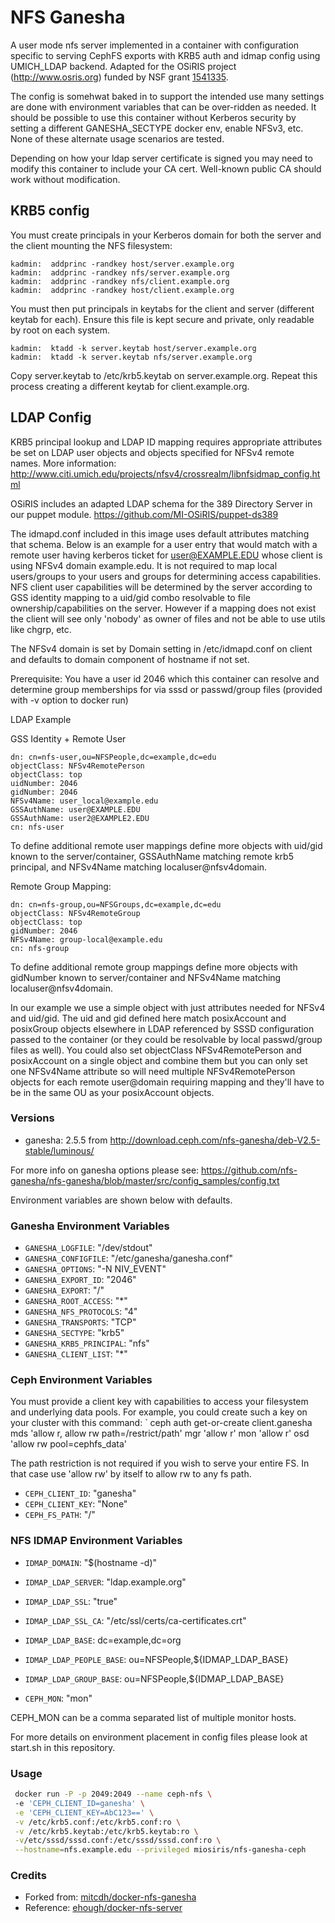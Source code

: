 # NFS Ganesha
A user mode nfs server implemented in a container with configuration specific to serving CephFS exports with KRB5 auth and idmap config using UMICH_LDAP backend.   Adapted for the OSiRIS project (http://www.osris.org) funded by NSF grant [1541335](http://www.nsf.gov/awardsearch/showAward?AWD_ID=1541335&HistoricalAwards=false).

The config is somehwat baked in to support the intended use many settings are done with environment variables that can be over-ridden as needed.  It should be possible to use this container without Kerberos security by setting a different GANESHA_SECTYPE docker env, enable NFSv3, etc.  None of these alternate usage scenarios are tested.   

Depending on how your ldap server certificate is signed you may need to modify this container to include your CA cert.  Well-known public CA should work without modification.

## KRB5 config

You must create principals in your Kerberos domain for both the server and the client mounting the NFS filesystem:

```
kadmin:  addprinc -randkey host/server.example.org
kadmin:  addprinc -randkey nfs/server.example.org
kadmin:  addprinc -randkey nfs/client.example.org
kadmin:  addprinc -randkey host/client.example.org
```

You must then put principals in keytabs for the client and server (different keytab for each).  Ensure this file is kept secure and private, only readable by root on each system.

```
kadmin:  ktadd -k server.keytab host/server.example.org
kadmin:  ktadd -k server.keytab nfs/server.example.org
```

Copy server.keytab to /etc/krb5.keytab on server.example.org.  Repeat this process creating a different keytab for client.example.org.  

## LDAP Config

KRB5 principal lookup and LDAP ID mapping requires appropriate attributes be set on LDAP user objects and objects specified for NFSv4 remote names.  More information:
http://www.citi.umich.edu/projects/nfsv4/crossrealm/libnfsidmap_config.html

OSiRIS includes an adapted LDAP schema for the 389 Directory Server in our puppet module.
https://github.com/MI-OSiRIS/puppet-ds389

The idmapd.conf included in this image uses default attributes matching that schema.  Below is an example for a user entry that would match with a remote user having kerberos ticket for user@EXAMPLE.EDU whose client is using NFSv4 domain example.edu.  It is not required to map local users/groups to your users and groups for determining access capabilities.  NFS client user capabilities will be determined by the server according to GSS identity mapping to a uid/gid combo resolvable to file ownership/capabilities on the server.  However if a mapping does not exist the client will see only 'nobody' as owner of files and not be able to use utils like chgrp, etc.  

The NFSv4 domain is set by Domain setting in /etc/idmapd.conf on client and defaults to domain component of hostname if not set.  

Prerequisite:  You have a user id 2046 which this container can resolve and determine group memberships for via sssd or passwd/group files (provided with -v option to docker run)

LDAP Example

GSS Identity + Remote User
```
dn: cn=nfs-user,ou=NFSPeople,dc=example,dc=edu
objectClass: NFSv4RemotePerson
objectClass: top
uidNumber: 2046
gidNumber: 2046
NFSv4Name: user_local@example.edu
GSSAuthName: user@EXAMPLE.EDU
GSSAuthName: user2@EXAMPLE2.EDU
cn: nfs-user
```

To define additional remote user mappings define more objects with uid/gid known to the server/container, GSSAuthName matching remote krb5 principal, and NFSv4Name matching localuser@nfsv4domain.

Remote Group Mapping:

```
dn: cn=nfs-group,ou=NFSGroups,dc=example,dc=edu
objectClass: NFSv4RemoteGroup
objectClass: top
gidNumber: 2046
NFSv4Name: group-local@example.edu
cn: nfs-group
```

To define additional remote group mappings define more objects with gidNumber known to server/container and NFSv4Name matching localuser@nfsv4domain.  

In our example we use a simple object with just attributes needed for NFSv4 and uid/gid.  The uid and gid defined here match posixAccount and posixGroup objects elsewhere in LDAP referenced by SSSD configuration passed to the container (or they could be resolvable by local passwd/group files as well).  You could also set objectClass NFSv4RemotePerson and posixAccount on a single object and combine them but you can only set one NFSv4Name attribute so will need multiple NFSv4RemotePerson objects for each remote user@domain requiring mapping and they'll have to be in the same OU as your posixAccount objects.  

### Versions
* ganesha: 2.5.5 from http://download.ceph.com/nfs-ganesha/deb-V2.5-stable/luminous/

For more info on ganesha options please see:  https://github.com/nfs-ganesha/nfs-ganesha/blob/master/src/config_samples/config.txt

Environment variables are shown below with defaults.

### Ganesha Environment Variables

* `GANESHA_LOGFILE`: "/dev/stdout"
* `GANESHA_CONFIGFILE`: "/etc/ganesha/ganesha.conf"
* `GANESHA_OPTIONS`: "-N NIV_EVENT" 
* `GANESHA_EXPORT_ID`: "2046"
* `GANESHA_EXPORT`: "/"
* `GANESHA_ROOT_ACCESS`: "*"
* `GANESHA_NFS_PROTOCOLS`: "4"
* `GANESHA_TRANSPORTS`: "TCP"
* `GANESHA_SECTYPE`: "krb5"
* `GANESHA_KRB5_PRINCIPAL`: "nfs"
* `GANESHA_CLIENT_LIST`: "*"

### Ceph Environment Variables

You must provide a client key with capabilities to access your filesystem and underlying data pools.  For example, you could create such a key on your cluster with this command:
 ` ceph auth get-or-create client.ganesha mds 'allow r, allow rw path=/restrict/path' mgr 'allow r' mon 'allow r' osd 'allow rw pool=cephfs_data'

The path restriction is not required if you wish to serve your entire FS.  In that case use 'allow rw' by itself to allow rw to any fs path.    

* `CEPH_CLIENT_ID`: "ganesha"
* `CEPH_CLIENT_KEY`: "None"
* `CEPH_FS_PATH`: "/"

### NFS IDMAP Environment Variables
* `IDMAP_DOMAIN`: "$(hostname -d)"
* `IDMAP_LDAP_SERVER`: "ldap.example.org"
* `IDMAP_LDAP_SSL`: "true"
* `IDMAP_LDAP_SSL_CA`: "/etc/ssl/certs/ca-certificates.crt"
* `IDMAP_LDAP_BASE`: dc=example,dc=org
* `IDMAP_LDAP_PEOPLE_BASE`: ou=NFSPeople,${IDMAP_LDAP_BASE}
* `IDMAP_LDAP_GROUP_BASE`: ou=NFSPeople,${IDMAP_LDAP_BASE}

* `CEPH_MON`: "mon"

CEPH_MON can be a comma separated list of multiple monitor hosts.  

For more details on environment placement in config files please look at start.sh in this repository.  

### Usage
```bash
 docker run -P -p 2049:2049 --name ceph-nfs \ 
 -e 'CEPH_CLIENT_ID=ganesha' \
 -e 'CEPH_CLIENT_KEY=AbC123==' \
 -v /etc/krb5.conf:/etc/krb5.conf:ro \
 -v /etc/krb5.keytab:/etc/krb5.keytab:ro \
 -v/etc/sssd/sssd.conf:/etc/sssd/sssd.conf:ro \
 --hostname=nfs.example.edu --privileged miosiris/nfs-ganesha-ceph
```

### Credits
* Forked from: [mitcdh/docker-nfs-ganesha](https://github.com/mitcdh/docker-nfs-ganesha)
* Reference:  [ehough/docker-nfs-server](https://github.com/ehough/docker-nfs-server)
